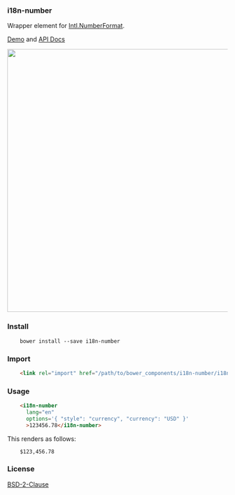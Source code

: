### i18n-number

Wrapper element for [Intl.NumberFormat](https://developer.mozilla.org/en-US/docs/Web/JavaScript/Reference/Global_Objects/NumberFormat).

[Demo](https://t2ym.github.io/i18n-number/components/i18n-number/demo) and [API Docs](https://t2ym.github.io/i18n-number/components/i18n-number/)

<img src="https://raw.githubusercontent.com/wiki/t2ym/i18n-number/i18n-number-demo.gif" width="600px">

### Install

```
    bower install --save i18n-number
```

### Import

```html
    <link rel="import" href="/path/to/bower_components/i18n-number/i18n-number.html">
```

### Usage

```html
    <i18n-number 
      lang="en"
      options='{ "style": "currency", "currency": "USD" }' 
      >123456.78</i18n-number>
```

This renders as follows:

```
    $123,456.78
```

### License

[BSD-2-Clause](https://github.com/t2ym/i18n-number/blob/master/LICENSE.md)
